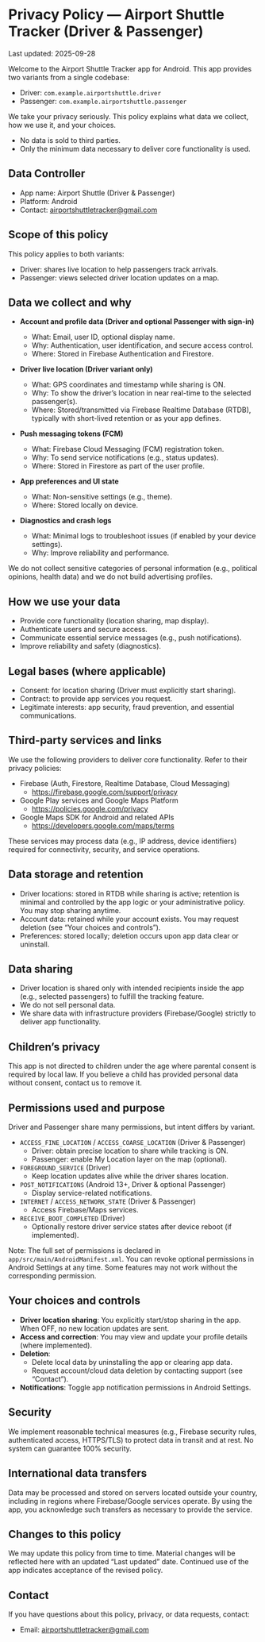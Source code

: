 # Privacy Policy — Airport Shuttle Tracker (Driver & Passenger)

Last updated: 2025-09-28

Welcome to the Airport Shuttle Tracker app for Android. This app provides two variants from a single codebase:

- Driver: `com.example.airportshuttle.driver`
- Passenger: `com.example.airportshuttle.passenger`

We take your privacy seriously. This policy explains what data we collect, how we use it, and your choices.

- No data is sold to third parties.
- Only the minimum data necessary to deliver core functionality is used.

## Data Controller

- App name: Airport Shuttle (Driver & Passenger)
- Platform: Android
- Contact: airportshuttletracker@gmail.com

## Scope of this policy

This policy applies to both variants:

- Driver: shares live location to help passengers track arrivals.
- Passenger: views selected driver location updates on a map.

## Data we collect and why

- **Account and profile data (Driver and optional Passenger with sign-in)**
  - What: Email, user ID, optional display name.
  - Why: Authentication, user identification, and secure access control.
  - Where: Stored in Firebase Authentication and Firestore.

- **Driver live location (Driver variant only)**
  - What: GPS coordinates and timestamp while sharing is ON.
  - Why: To show the driver’s location in near real-time to the selected passenger(s).
  - Where: Stored/transmitted via Firebase Realtime Database (RTDB), typically with short-lived retention or as your app defines.

- **Push messaging tokens (FCM)**
  - What: Firebase Cloud Messaging (FCM) registration token.
  - Why: To send service notifications (e.g., status updates).
  - Where: Stored in Firestore as part of the user profile.

- **App preferences and UI state**
  - What: Non-sensitive settings (e.g., theme).
  - Where: Stored locally on device.

- **Diagnostics and crash logs**
  - What: Minimal logs to troubleshoot issues (if enabled by your device settings).
  - Why: Improve reliability and performance.

We do not collect sensitive categories of personal information (e.g., political opinions, health data) and we do not build advertising profiles.

## How we use your data

- Provide core functionality (location sharing, map display).
- Authenticate users and secure access.
- Communicate essential service messages (e.g., push notifications).
- Improve reliability and safety (diagnostics).

## Legal bases (where applicable)

- Consent: for location sharing (Driver must explicitly start sharing).
- Contract: to provide app services you request.
- Legitimate interests: app security, fraud prevention, and essential communications.

## Third-party services and links

We use the following providers to deliver core functionality. Refer to their privacy policies:

- Firebase (Auth, Firestore, Realtime Database, Cloud Messaging)
  - https://firebase.google.com/support/privacy
- Google Play services and Google Maps Platform
  - https://policies.google.com/privacy
- Google Maps SDK for Android and related APIs
  - https://developers.google.com/maps/terms

These services may process data (e.g., IP address, device identifiers) required for connectivity, security, and service operations.

## Data storage and retention

- Driver locations: stored in RTDB while sharing is active; retention is minimal and controlled by the app logic or your administrative policy. You may stop sharing anytime.
- Account data: retained while your account exists. You may request deletion (see “Your choices and controls”).
- Preferences: stored locally; deletion occurs upon app data clear or uninstall.

## Data sharing

- Driver location is shared only with intended recipients inside the app (e.g., selected passengers) to fulfill the tracking feature.
- We do not sell personal data.
- We share data with infrastructure providers (Firebase/Google) strictly to deliver app functionality.

## Children’s privacy

This app is not directed to children under the age where parental consent is required by local law. If you believe a child has provided personal data without consent, contact us to remove it.

## Permissions used and purpose

Driver and Passenger share many permissions, but intent differs by variant.

- `ACCESS_FINE_LOCATION` / `ACCESS_COARSE_LOCATION` (Driver & Passenger)
  - Driver: obtain precise location to share while tracking is ON.
  - Passenger: enable My Location layer on the map (optional).
- `FOREGROUND_SERVICE` (Driver)
  - Keep location updates alive while the driver shares location.
- `POST_NOTIFICATIONS` (Android 13+, Driver & optional Passenger)
  - Display service-related notifications.
- `INTERNET` / `ACCESS_NETWORK_STATE` (Driver & Passenger)
  - Access Firebase/Maps services.
- `RECEIVE_BOOT_COMPLETED` (Driver)
  - Optionally restore driver service states after device reboot (if implemented).

Note: The full set of permissions is declared in `app/src/main/AndroidManifest.xml`. You can revoke optional permissions in Android Settings at any time. Some features may not work without the corresponding permission.

## Your choices and controls

- **Driver location sharing**: You explicitly start/stop sharing in the app. When OFF, no new location updates are sent.
- **Access and correction**: You may view and update your profile details (where implemented).
- **Deletion**:
  - Delete local data by uninstalling the app or clearing app data.
  - Request account/cloud data deletion by contacting support (see “Contact”).
- **Notifications**: Toggle app notification permissions in Android Settings.

## Security

We implement reasonable technical measures (e.g., Firebase security rules, authenticated access, HTTPS/TLS) to protect data in transit and at rest. No system can guarantee 100% security.

## International data transfers

Data may be processed and stored on servers located outside your country, including in regions where Firebase/Google services operate. By using the app, you acknowledge such transfers as necessary to provide the service.

## Changes to this policy

We may update this policy from time to time. Material changes will be reflected here with an updated “Last updated” date. Continued use of the app indicates acceptance of the revised policy.

## Contact

If you have questions about this policy, privacy, or data requests, contact:

- Email: airportshuttletracker@gmail.com

